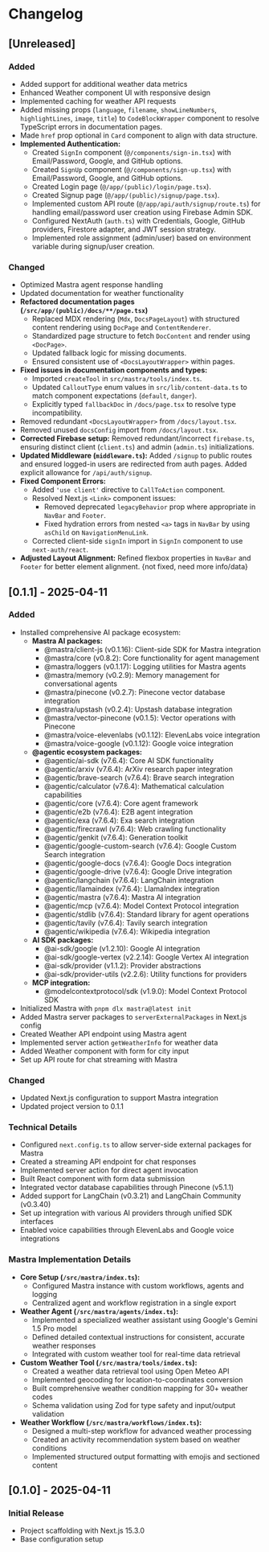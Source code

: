 # Changelog

## [Unreleased]

### Added

- Added support for additional weather data metrics
- Enhanced Weather component UI with responsive design
- Implemented caching for weather API requests
- Added missing props (`language`, `filename`, `showLineNumbers`, `highlightLines`, `image`, `title`) to `CodeBlockWrapper` component to resolve TypeScript errors in documentation pages.
- Made `href` prop optional in `Card` component to align with data structure.
- **Implemented Authentication:**
  - Created `SignIn` component (`@/components/sign-in.tsx`) with Email/Password, Google, and GitHub options.
  - Created `SignUp` component (`@/components/sign-up.tsx`) with Email/Password, Google, and GitHub options.
  - Created Login page (`@/app/(public)/login/page.tsx`).
  - Created Signup page (`@/app/(public)/signup/page.tsx`).
  - Implemented custom API route (`@/app/api/auth/signup/route.ts`) for handling email/password user creation using Firebase Admin SDK.
  - Configured NextAuth (`auth.ts`) with Credentials, Google, GitHub providers, Firestore adapter, and JWT session strategy.
  - Implemented role assignment (admin/user) based on environment variable during signup/user creation.

### Changed

- Optimized Mastra agent response handling
- Updated documentation for weather functionality
- **Refactored documentation pages (`/src/app/(public)/docs/**/page.tsx`)**
  - Replaced MDX rendering (`Mdx`, `DocsPageLayout`) with structured content rendering using `DocPage` and `ContentRenderer`.
  - Standardized page structure to fetch `DocContent` and render using `<DocPage>`.
  - Updated fallback logic for missing documents.
  - Ensured consistent use of `<DocsLayoutWrapper>` within pages.
- **Fixed issues in documentation components and types:**
  - Imported `createTool` in `src/mastra/tools/index.ts`.
  - Updated `CalloutType` enum values in `src/lib/content-data.ts` to match component expectations (`default`, `danger`).
  - Explicitly typed `fallbackDoc` in `/docs/page.tsx` to resolve type incompatibility.
- Removed redundant `<DocsLayoutWrapper>` from `/docs/layout.tsx`.
- Removed unused `docsConfig` import from `/docs/layout.tsx`.
- **Corrected Firebase setup:** Removed redundant/incorrect `firebase.ts`, ensuring distinct client (`client.ts`) and admin (`admin.ts`) initializations.
- **Updated Middleware (`middleware.ts`):** Added `/signup` to public routes and ensured logged-in users are redirected from auth pages. Added explicit allowance for `/api/auth/signup`.
- **Fixed Component Errors:**
  - Added `'use client'` directive to `CallToAction` component.
  - Resolved Next.js `<Link>` component issues:
    - Removed deprecated `legacyBehavior` prop where appropriate in `NavBar` and `Footer`.
    - Fixed hydration errors from nested `<a>` tags in `NavBar` by using `asChild` on `NavigationMenuLink`.
  - Corrected client-side `signIn` import in `SignIn` component to use `next-auth/react`.
- **Adjusted Layout Alignment:** Refined flexbox properties in `NavBar` and `Footer` for better element alignment.  {not fixed, need more info/data}

## [0.1.1] - 2025-04-11

### Added

- Installed comprehensive AI package ecosystem:
  - **Mastra AI packages:**
    - @mastra/client-js (v0.1.16): Client-side SDK for Mastra integration
    - @mastra/core (v0.8.2): Core functionality for agent management
    - @mastra/loggers (v0.1.17): Logging utilities for Mastra agents
    - @mastra/memory (v0.2.9): Memory management for conversational agents
    - @mastra/pinecone (v0.2.7): Pinecone vector database integration
    - @mastra/upstash (v0.2.4): Upstash database integration
    - @mastra/vector-pinecone (v0.1.5): Vector operations with Pinecone
    - @mastra/voice-elevenlabs (v0.1.12): ElevenLabs voice integration
    - @mastra/voice-google (v0.1.12): Google voice integration
  - **@agentic ecosystem packages:**
    - @agentic/ai-sdk (v7.6.4): Core AI SDK functionality
    - @agentic/arxiv (v7.6.4): ArXiv research paper integration
    - @agentic/brave-search (v7.6.4): Brave search integration
    - @agentic/calculator (v7.6.4): Mathematical calculation capabilities
    - @agentic/core (v7.6.4): Core agent framework
    - @agentic/e2b (v7.6.4): E2B agent integration
    - @agentic/exa (v7.6.4): Exa search integration
    - @agentic/firecrawl (v7.6.4): Web crawling functionality
    - @agentic/genkit (v7.6.4): Generation toolkit
    - @agentic/google-custom-search (v7.6.4): Google Custom Search integration
    - @agentic/google-docs (v7.6.4): Google Docs integration
    - @agentic/google-drive (v7.6.4): Google Drive integration
    - @agentic/langchain (v7.6.4): LangChain integration
    - @agentic/llamaindex (v7.6.4): LlamaIndex integration
    - @agentic/mastra (v7.6.4): Mastra AI integration
    - @agentic/mcp (v7.6.4): Model Context Protocol integration
    - @agentic/stdlib (v7.6.4): Standard library for agent operations
    - @agentic/tavily (v7.6.4): Tavily search integration
    - @agentic/wikipedia (v7.6.4): Wikipedia integration
  - **AI SDK packages:**
    - @ai-sdk/google (v1.2.10): Google AI integration
    - @ai-sdk/google-vertex (v2.2.14): Google Vertex AI integration
    - @ai-sdk/provider (v1.1.2): Provider abstractions
    - @ai-sdk/provider-utils (v2.2.6): Utility functions for providers
  - **MCP integration:**
    - @modelcontextprotocol/sdk (v1.9.0): Model Context Protocol SDK
- Initialized Mastra with `pnpm dlx mastra@latest init`
- Added Mastra server packages to `serverExternalPackages` in Next.js config
- Created Weather API endpoint using Mastra agent
- Implemented server action `getWeatherInfo` for weather data
- Added Weather component with form for city input
- Set up API route for chat streaming with Mastra

### Changed

- Updated Next.js configuration to support Mastra integration
- Updated project version to 0.1.1

### Technical Details

- Configured `next.config.ts` to allow server-side external packages for Mastra
- Created a streaming API endpoint for chat responses
- Implemented server action for direct agent invocation
- Built React component with form data submission
- Integrated vector database capabilities through Pinecone (v5.1.1)
- Added support for LangChain (v0.3.21) and LangChain Community (v0.3.40)
- Set up integration with various AI providers through unified SDK interfaces
- Enabled voice capabilities through ElevenLabs and Google voice integrations

### Mastra Implementation Details

- **Core Setup (`/src/mastra/index.ts`):**
  - Configured Mastra instance with custom workflows, agents and logging
  - Centralized agent and workflow registration in a single export
- **Weather Agent (`/src/mastra/agents/index.ts`):**
  - Implemented a specialized weather assistant using Google's Gemini 1.5 Pro model
  - Defined detailed contextual instructions for consistent, accurate weather responses
  - Integrated with custom weather tool for real-time data retrieval
- **Custom Weather Tool (`/src/mastra/tools/index.ts`):**
  - Created a weather data retrieval tool using Open Meteo API
  - Implemented geocoding for location-to-coordinates conversion
  - Built comprehensive weather condition mapping for 30+ weather codes
  - Schema validation using Zod for type safety and input/output validation
- **Weather Workflow (`/src/mastra/workflows/index.ts`):**
  - Designed a multi-step workflow for advanced weather processing
  - Created an activity recommendation system based on weather conditions
  - Implemented structured output formatting with emojis and sectioned content

## [0.1.0] - 2025-04-11

### Initial Release

- Project scaffolding with Next.js 15.3.0
- Base configuration setup
